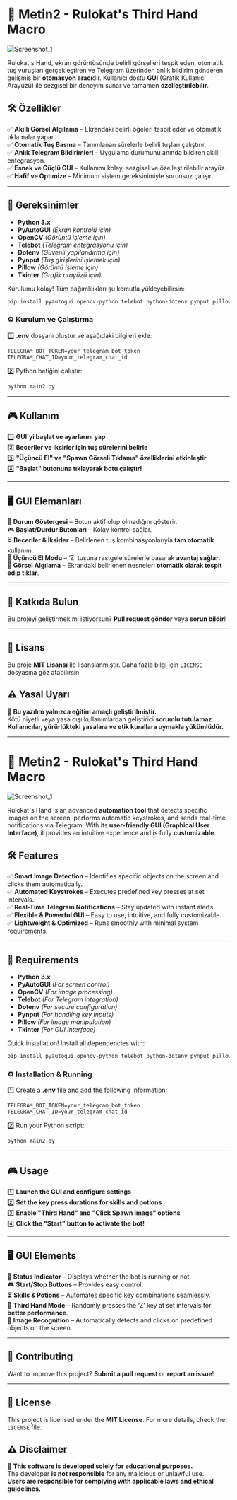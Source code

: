 # 🚀 Metin2 - Rulokat's Third Hand Macro  
![Screenshot_1](https://github.com/user-attachments/assets/0f550c78-b685-41e0-a58c-51fb19eb89f3)


Rulokat's Hand, ekran görüntüsünde belirli görselleri tespit eden, otomatik tuş vuruşları gerçekleştiren ve Telegram üzerinden anlık bildirim gönderen gelişmiş bir **otomasyon aracı**dır. Kullanıcı dostu **GUI** (Grafik Kullanıcı Arayüzü) ile sezgisel bir deneyim sunar ve tamamen **özelleştirilebilir**.  

## 🛠️ Özellikler  

✅ **Akıllı Görsel Algılama** – Ekrandaki belirli öğeleri tespit eder ve otomatik tıklamalar yapar.  
✅ **Otomatik Tuş Basma** – Tanımlanan sürelerle belirli tuşları çalıştırır.  
✅ **Anlık Telegram Bildirimleri** – Uygulama durumunu anında bildiren akıllı entegrasyon.  
✅ **Esnek ve Güçlü GUI** – Kullanımı kolay, sezgisel ve özelleştirilebilir arayüz.  
✅ **Hafif ve Optimize** – Minimum sistem gereksinimiyle sorunsuz çalışır.  

---  

## 🔧 Gereksinimler  

- **Python 3.x**  
- **PyAutoGUI** *(Ekran kontrolü için)*  
- **OpenCV** *(Görüntü işleme için)*  
- **Telebot** *(Telegram entegrasyonu için)*  
- **Dotenv** *(Güvenli yapılandırma için)*  
- **Pynput** *(Tuş girişlerini işlemek için)*  
- **Pillow** *(Görüntü işleme için)*  
- **Tkinter** *(Grafik arayüzü için)*  

Kurulumu kolay! Tüm bağımlılıkları şu komutla yükleyebilirsin:  
```sh
pip install pyautogui opencv-python telebot python-dotenv pynput pillow
```  

### ⚙️ Kurulum ve Çalıştırma  

1️⃣ **.env** dosyanı oluştur ve aşağıdaki bilgileri ekle:  
```
TELEGRAM_BOT_TOKEN=your_telegram_bot_token
TELEGRAM_CHAT_ID=your_telegram_chat_id
```  
2️⃣ Python betiğini çalıştır:  
```sh
python main2.py
```  

---

## 🎮 Kullanım  

1️⃣ **GUI'yi başlat ve ayarlarını yap**  
2️⃣ **Beceriler ve iksirler için tuş sürelerini belirle**  
3️⃣ **"Üçüncü El" ve "Spawn Görseli Tıklama" özelliklerini etkinleştir**  
4️⃣ **"Başlat" butonuna tıklayarak botu çalıştır!**   

---

## 🖥️ GUI Elemanları  

🎯 **Durum Göstergesi** – Botun aktif olup olmadığını gösterir.  
🎮 **Başlat/Durdur Butonları** – Kolay kontrol sağlar.  
⏳ **Beceriler & İksirler** – Belirlenen tuş kombinasyonlarıyla **tam otomatik** kullanım.  
🤖 **Üçüncü El Modu** – ‘Z’ tuşuna rastgele sürelerle basarak **avantaj sağlar**.  
📸 **Görsel Algılama** – Ekrandaki belirlenen nesneleri **otomatik olarak tespit edip tıklar**.  

---

## 🤝 Katkıda Bulun  

Bu projeyi geliştirmek mi istiyorsun? **Pull request gönder** veya **sorun bildir**!  

---

## 📜 Lisans  

Bu proje **MIT Lisansı** ile lisanslanmıştır. Daha fazla bilgi için `LICENSE` dosyasına göz atabilirsin.  

## ⚠️ Yasal Uyarı  

🚨 **Bu yazılım yalnızca eğitim amaçlı geliştirilmiştir.**  
Kötü niyetli veya yasa dışı kullanımlardan geliştirici **sorumlu tutulamaz**.  
**Kullanıcılar, yürürlükteki yasalara ve etik kurallara uymakla yükümlüdür.**  

---

# 🚀 Metin2 - Rulokat's Third Hand Macro  
![Screenshot_1](https://github.com/user-attachments/assets/f185bfdd-64ce-43d9-9ff3-10eb027dfa73)


Rulokat's Hand is an advanced **automation tool** that detects specific images on the screen, performs automatic keystrokes, and sends real-time notifications via Telegram. With its **user-friendly GUI (Graphical User Interface)**, it provides an intuitive experience and is fully **customizable**.  

## 🛠️ Features  

✅ **Smart Image Detection** – Identifies specific objects on the screen and clicks them automatically.  
✅ **Automated Keystrokes** – Executes predefined key presses at set intervals.  
✅ **Real-Time Telegram Notifications** – Stay updated with instant alerts.  
✅ **Flexible & Powerful GUI** – Easy to use, intuitive, and fully customizable.  
✅ **Lightweight & Optimized** – Runs smoothly with minimal system requirements.  

---  

## 🔧 Requirements  

- **Python 3.x**  
- **PyAutoGUI** *(For screen control)*  
- **OpenCV** *(For image processing)*  
- **Telebot** *(For Telegram integration)*  
- **Dotenv** *(For secure configuration)*  
- **Pynput** *(For handling key inputs)*  
- **Pillow** *(For image manipulation)*  
- **Tkinter** *(For GUI interface)*  

Quick installation! Install all dependencies with:  
```sh
pip install pyautogui opencv-python telebot python-dotenv pynput pillow
```  

### ⚙️ Installation & Running  

1️⃣ Create a **.env** file and add the following information:  
```
TELEGRAM_BOT_TOKEN=your_telegram_bot_token
TELEGRAM_CHAT_ID=your_telegram_chat_id
```  
2️⃣ Run your Python script:  
```sh
python main2.py
```  

---

## 🎮 Usage  

1️⃣ **Launch the GUI and configure settings**  
2️⃣ **Set the key press durations for skills and potions**  
3️⃣ **Enable "Third Hand" and "Click Spawn Image" options**  
4️⃣ **Click the "Start" button to activate the bot!**  

---

## 🖥️ GUI Elements  

🎯 **Status Indicator** – Displays whether the bot is running or not.  
🎮 **Start/Stop Buttons** – Provides easy control.  
⏳ **Skills & Potions** – Automates specific key combinations seamlessly.  
🤖 **Third Hand Mode** – Randomly presses the ‘Z’ key at set intervals for **better performance**.  
📸 **Image Recognition** – Automatically detects and clicks on predefined objects on the screen.  

---

## 🤝 Contributing  

Want to improve this project? **Submit a pull request** or **report an issue**!  

---

## 📜 License  

This project is licensed under the **MIT License**. For more details, check the `LICENSE` file.  

## ⚠️ Disclaimer  

🚨 **This software is developed solely for educational purposes.**  
The developer **is not responsible** for any malicious or unlawful use.  
**Users are responsible for complying with applicable laws and ethical guidelines.**  
